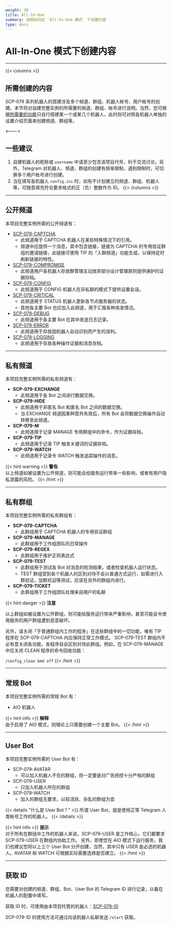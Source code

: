 ```yaml
---
weight: 30
title: All-In-One
summary: 说明如何在 `All-In-One 模式` 下创建内容
type: docs
---
```


# All-In-One 模式下创建内容

---

{{< columns >}}
## 所需创建的内容

SCP-079 系列机器人的搭建涉及多个频道、群组、机器人帐号、用户帐号的创建。本节将对自建完整实例的所需要的频道、群组、帐号进行说明。当然，您可根据[所需要的功能](/bots/)只自行搭建某一个或某几个机器人，此时则可对照各机器人单独的设置介绍页面来创建频道、群组等。

<--->

## 一些建议

1. 自建机器人的昵称或 `username` 中请至少包含该项目代号，利于交流讨论。另外，Telegram 对机器人、频道、群组的创建有频率限制，遇到限制时，可切换多个用户帐号进行创建。
2. 当在填写各机器人 `config.ini` 时，如有不计划建立的频道、群组、机器人等，可随意填充符合要求格式的正（负）整数作为 ID。
{{< /columns >}}

---

## 公开频道

本项目完整实例所需的公开频道有：

- [SCP-079-CAPTCHA](https://t.me/SCP_079_CAPTCHA)
    - 此频道用于 CAPTCHA 机器人在某些特殊情况下的引用。
    - 频道中应提供一个消息，其中包含链接，链接为 CAPTCHA 的专用验证群组的邀请链接，此链接可使用 TIP 的「入群频道」功能生成，以保持定时刷新链接的特性。
- [SCP-079-COMPROMISE](https://t.me/SCP_079_COMPROMISE)
    - 此频道用户各机器人存放群管理主动放弃部分设计管理原则提供保护的证据存档。
- [SCP-079-CONFIG](https://t.me/SCP_079_CONFIG)
    - 此频道用于 CONFIG 机器人在非私聊的模式下提供设置会话。
- [SCP-079-CRITICAL](https://t.me/SCP_079_CRITICAL)
    - 此频道用于 STATUS 机器人更新各节点服务器的状态。
    - 其他各主要 Bot 也应加入此频道，用于汇报各种突发情况。
- [SCP-079-DEBUG](https://t.me/SCP_079_DEBUG)
    - 此频道用于各主要 Bot 在其中发送日志记录。
- [SCP-079-ERROR](https://t.me/SCP_079_ERROR)
    - 此频道用于存放因机器人自动识别而产生的误判。
- [SCP-079-LOGGING](https://t.me/SCP_079_LOGGING)
    - 此频道用于存放各种操作证据和消息存档。

---

## 私有频道

本项目完整实例所需的私有频道有：

- **SCP-079-EXCHANGE**
    - 此频道用于各 Bot 之间进行数据交换。
- **SCP-079-HIDE**
    - 此频道用于非匿名 Bot 和匿名 Bot 之间的数据交换。
    - 当 EXCHANGE 频道因某种意外失效后，所有 Bot 会将数据交换操作自动转移至此频道。
- **SCP-079-M**
    - 此频道用于记录 MANAGE 专用群组中的命令，作为证据存档。
- **SCP-079-TIP**
    - 此频道用于记录 TIP 触发关键词的证据存档。
- **SCP-079-WATCH**
    - 此频道用于记录令 WATCH 触发追踪操作的消息。

{{< hint warning >}}
**警告**  
以上频道如被设置为公开频道，则可能会给服务运行带来一些影响，或者有用户隐私泄露的风险。
{{< /hint >}}

---

## 私有群组

本项目完整实例所需的私有群组有：

- **SCP-079-CAPTCHA**
    - 此群组用于 CAPTCHA 机器人的专用验证群组
- **SCP-079-MANAGE**
    - 此群组用于工作组团队的日常操作
- **SCP-079-REGEX**
    - 此群组用于维护正则表达式
- **SCP-079-TEST**
    - 此群组用于测试各 Bot 对消息的检测结果，或者检查机器人运行状态。
    - TEST 群组受到各个机器人的区别对待不会以普通方式运行，如需进行入群验证，加群欢迎等测试，应该在另外的群组内进行。
- **SCP-079-TICKET**
    - 此群组用于工作组团队处理来自用户的私聊

{{< hint danger >}}
**注意**  

以上群组如被设置为公开群组，则可能给服务运行带来严重影响，甚至可能会令使用服务的用户群组遭到恶意破坏。

另外，请关闭「于普通群组内工作的程序」在这些群组中的一切功能，唯有 TIP 程序在 SCP-079-CAPTCHA 内应保持正常工作模式。
SCP-079-TEST 群组内不必有意关闭各功能，各程序自会区别对待此群组。例如，在 SCP-079-MANAGE 中应关闭 CLEAN 程序的命令回收功能：

`/config_clean bmd off`
{{< /hint >}}

---

## 常规 Bot

本项目完整实例所需的常规 Bot 有：

- AIO 机器人

{{< hint info >}}
**解释**  
由于启用了 AIO 模式，则理论上只需要创建一个主要 Bot。
{{< /hint >}}

---

## User Bot

本项目完整实例所需的 User Bot 有：

- SCP-079-AVATAR
    - 可以加入机器人不在的群组，但一定要是对广告把控十分严格的群组
- SCP-079-USER
    - 只加入机器人所在的群组
- SCP-079-WATCH
    - 加入的群组无要求，以较活跃、杂乱的群组为宜

{{< details "什么是 User Bot？" >}}
所谓 User Bot，就是使用正常 Telegram 人类帐号工作的机器人。
{{< /details >}}

{{< hint info >}}
**提示**  
对于所有在群组中工作的机器人来说，SCP-079-USER 是工作核心，它们都要求 SCP-079-USER 在群组内协助工作。
另外，即使您在 AIO 模式下运行服务，我们也建议您将以上三个 User Bot 分开创建，当然，其中只有 USER 是必选的机器人。AVATAR 和 WATCH 可根据实际需要选择是否建立。
{{< /hint >}}

---

## 获取 ID

您需要对创建的频道、群组、Bot、User Bot 的 Telegram ID 进行记录，以备在机器人的配置中填写。

获取 ID 时，可使用由本项目托管的机器人：[SCP-079-ID](https://t.me/SCP_079_ID_BOT)

SCP-079-ID 的使用方法可通过向该机器人私聊发送 `/start` 获取。 
